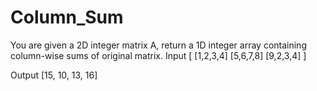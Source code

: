 # Column_Sum
You are given a 2D integer matrix A, return a 1D integer array containing column-wise sums of original matrix.
Input
[ [1,2,3,4]
  [5,6,7,8]
  [9,2,3,4] ]

Output
[15, 10, 13, 16]
